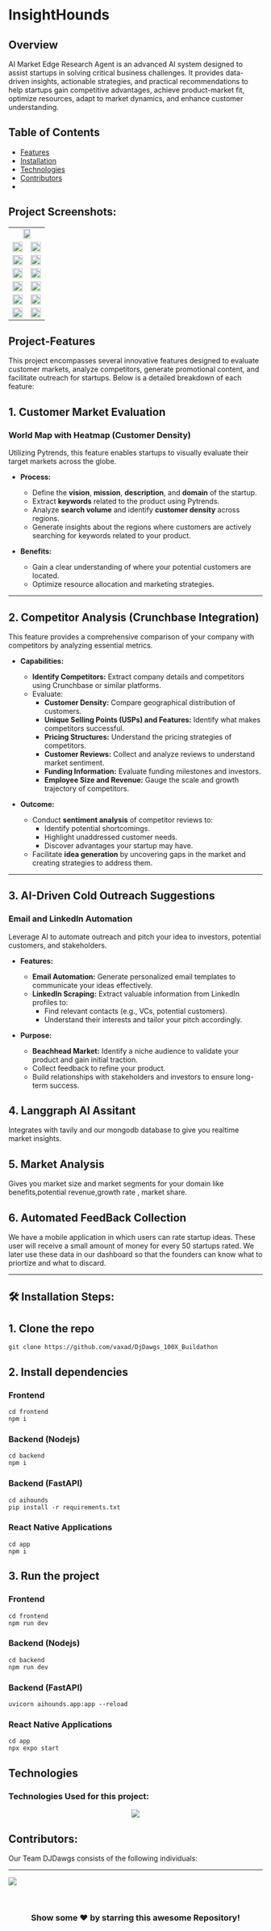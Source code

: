 # InsightHounds

## Overview

AI Market Edge Research Agent is an advanced AI system designed to assist startups in solving critical business challenges. It provides data-driven insights, actionable strategies, and practical recommendations to help startups gain competitive advantages, achieve product-market fit, optimize resources, adapt to market dynamics, and enhance customer understanding.

## Table of Contents

- [Features](#Project-Feautures)
- [Installation](#installation)
- [Technologies](#technologies)
- [Contributors](#contributors)
- 


<h2>Project Screenshots:</h2>

<table>
  <tr>
    <td colspan="2" align="center"><img src="https://github.com/user-attachments/assets/52708d66-1c4b-4a60-85db-0a891e2ba095" alt="" width="50%"></td>
  </tr>
  <tr>
    <td><img src="https://github.com/user-attachments/assets/2f0c3233-b0e2-45bf-a3ee-06e2f10615b3" alt="" width="100%"></td>
    <td><img src="https://github.com/user-attachments/assets/e94f5a74-4a2c-4bb8-866e-0ac4d530627c" alt="" width="100%"></td>
  </tr>
  <tr>
    <td><img src="https://github.com/user-attachments/assets/cf1c6be9-615f-4f8a-b10d-dbc84a15ba68" alt="" width="100%"></td>
    <td><img src="https://github.com/user-attachments/assets/a6a426e2-c5d3-44c1-b75e-74b03d3f6463" alt="" width="100%"></td>
  </tr>
  <tr>
    <td><img src="https://github.com/user-attachments/assets/b8e3c11e-693b-4781-ad68-e4bb263f8cb5" alt="" width="100%"></td>
    <td><img src="https://github.com/user-attachments/assets/ef01b5b7-bb68-4c43-b006-cb8f19c3dddc" alt="" width="100%"></td>
  </tr>
  <tr>
    <td><img src="https://github.com/user-attachments/assets/6df4ed34-2193-4047-82f0-310f2dc57032" alt="" width="100%"></td>
    <td><img src="https://github.com/user-attachments/assets/45d1d98f-6204-4bca-81ea-24ca3f7164b2" alt="" width="100%"></td>
  </tr>
  <tr>
    <td><img src="https://github.com/user-attachments/assets/e978d1ec-8062-479a-afab-c66d0f26b976" alt="" width="100%"></td>
    <td><img src="https://github.com/user-attachments/assets/8e5d3400-2ec9-40b9-83e9-78922bff391f" alt="" width="100%"></td>
  </tr>
  <tr>
    <td><img src="https://github.com/user-attachments/assets/0d375014-a1ca-4d76-bc3e-54417da2ee1d" alt="" width="100%"></td>
    <td><img src="https://github.com/user-attachments/assets/a10e08d0-a575-40cb-b84e-912a1719cf0d" alt="" width="100%"></td>
  </tr>

</table>



## Project-Features

This project encompasses several innovative features designed to evaluate customer markets, analyze competitors, generate promotional content, and facilitate outreach for startups. Below is a detailed breakdown of each feature:

## 1. Customer Market Evaluation

### **World Map with Heatmap (Customer Density)**

Utilizing Pytrends, this feature enables startups to visually evaluate their target markets across the globe.

- **Process:**

  - Define the **vision**, **mission**, **description**, and **domain** of the startup.
  - Extract **keywords** related to the product using Pytrends.
  - Analyze **search volume** and identify **customer density** across regions.
  - Generate insights about the regions where customers are actively searching for keywords related to your product.

- **Benefits:**

  - Gain a clear understanding of where your potential customers are located.
  - Optimize resource allocation and marketing strategies.

---

## 2. Competitor Analysis (Crunchbase Integration)

This feature provides a comprehensive comparison of your company with competitors by analyzing essential metrics.

- **Capabilities:**

  - **Identify Competitors:** Extract company details and competitors using Crunchbase or similar platforms.
  - Evaluate:
    - **Customer Density:** Compare geographical distribution of customers.
    - **Unique Selling Points (USPs) and Features:** Identify what makes competitors successful.
    - **Pricing Structures:** Understand the pricing strategies of competitors.
    - **Customer Reviews:** Collect and analyze reviews to understand market sentiment.
    - **Funding Information:** Evaluate funding milestones and investors.
    - **Employee Size and Revenue:** Gauge the scale and growth trajectory of competitors.

- **Outcome:**

  - Conduct **sentiment analysis** of competitor reviews to:
    - Identify potential shortcomings.
    - Highlight unaddressed customer needs.
    - Discover advantages your startup may have.
  - Facilitate **idea generation** by uncovering gaps in the market and creating strategies to address them.

---

## 3. AI-Driven Cold Outreach Suggestions

### **Email and LinkedIn Automation**

Leverage AI to automate outreach and pitch your idea to investors, potential customers, and stakeholders.

- **Features:**

  - **Email Automation:** Generate personalized email templates to communicate your ideas effectively.
  - **LinkedIn Scraping:** Extract valuable information from LinkedIn profiles to:
    - Find relevant contacts (e.g., VCs, potential customers).
    - Understand their interests and tailor your pitch accordingly.

- **Purpose:**

  - **Beachhead Market:** Identify a niche audience to validate your product and gain initial traction.
  - Collect feedback to refine your product.
  - Build relationships with stakeholders and investors to ensure long-term success.

## 4. Langgraph AI Assitant

Integrates with tavily and our mongodb database to give you realtime market insights.

## 5. Market Analysis

Gives you market size and market segments for your domain like benefits,potential revenue,growth rate , market share.

## 6. Automated FeedBack Collection

We have a mobile application in which users can rate startup ideas.
These user will receive a small amount of money for every 50 startups rated.
We later use these data in our dashboard so that the founders can know what to priortize and what to discard.

---

## 🛠️ Installation Steps:</h2>

## 1. Clone the repo

```
git clone https://github.com/vaxad/DjDawgs_100X_Buildathon
```

## 2. Install dependencies

### Frontend

```
cd frontend 
npm i
```
### Backend (Nodejs)

```
cd backend
npm i
```

### Backend (FastAPI)

```
cd aihounds
pip install -r requirements.txt
```

### React Native Applications

```
cd app
npm i
```

## 3. Run the project

### Frontend

```
cd frontend
npm run dev
```
### Backend (Nodejs)

```
cd backend
npm run dev
```

### Backend (FastAPI)

```
uvicorn aihounds.app:app --reload
```

### React Native Applications

```
cd app
npx expo start
```
## Technologies

### Technologies Used for this project:

<p align="center">
  <a href="https://skillicons.dev">
    <img src="https://skillicons.dev/icons?i=html,css,nextjs,anaconda,nodejs,fastapi,python,mongodb,express,prisma,tailwind,ts,vercel,figma,postman&perline=5" />
  </a>
</p>

## Contributors:

Our Team DJDawgs consists of the following individuals:

<hr>
<p align="start">
<a  href="https://github.com/vaxad/DJDAWGS_100X_BUILDATHON/graphs/contributors">
  <img src="https://contrib.rocks/image?repo=vaxad/DJDAWGS_100X_BUILDATHON"/>
</a>
</p>
</br>

<div align="center">

### Show some ❤️ by starring this awesome Repository!

</div>
